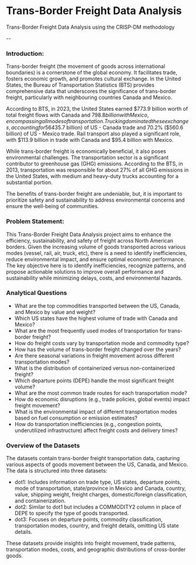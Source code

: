 # Trans-Border Freight Data Analysis
Trans-Border Freight Data Analysis using the CRISP-DM methodology

--
### Introduction:
Trans-border freight (the movement of goods across international boundaries) is a cornerstone of the global economy. It facilitates trade, fosters economic growth, and promotes cultural exchange. In the United States, the Bureau of Transportation Statistics (BTS) provides comprehensive data that underscores the significance of trans-border freight, particularly with neighbouring countries Canada and Mexico.

According to BTS, in 2023, the United States earned $773.9 billion worth of total freight flows with Canada and $798.8 billion with Mexico, encompassing all modes of transportation. Trucking dominated these exchanges, accounting for 56% ($435.7 billion) of US - Canada trade and 70.2% ($560.6 billion) of US - Mexico trade. Rail transport also played a significant role, with $113.9 billion in trade with Canada and $95.4 billion with Mexico.

While trans-border freight is economically beneficial, it also poses environmental challenges. The transportation sector is a significant contributor to greenhouse gas (GHG) emissions. According to the BTS, in 2013, transportation was responsible for about 27% of all GHG emissions in the United States, with medium and heavy-duty trucks accounting for a substantial portion.

The benefits of trans-border freight are undeniable, but, it is important to prioritize safety and sustainability to address environmental concerns and ensure the well-being of communities.

### Problem Statement:
This Trans-Border Freight Data Analysis project aims to enhance the efficiency, sustainability, and safety of freight across North American borders. Given the increasing volume of goods transported across various modes (vessel, rail, air, truck, etc), there is a need to identify inefficiencies, reduce environmental impact, and ensure optimal economic performance. The key objective here is to identify inefficiencies, recognize patterns, and propose actionable solutions to improve overall performance and sustainability while minimizing delays, costs, and environmental hazards.

### Analytical Questions
- What are the top commodities transported between the US, Canada, and Mexico by value and weight?
- Which US states have the highest volume of trade with Canada and Mexico?
- What are the most frequently used modes of transportation for trans-border freight?
- How do freight costs vary by transportation mode and commodity type?
- How has the volume of trans-border freight changed over the years?
- Are there seasonal variations in freight movement across different transportation modes?
- What is the distribution of containerized versus non-containerized freight?
- Which departure points (DEPE) handle the most significant freight volume?
- What are the most common trade routes for each transportation mode?
- How do economic disruptions (e.g., trade policies, global events) impact freight movement?
- What is the environmental impact of different transportation modes based on fuel consumption or emission estimates?
- How do transportation inefficiencies (e.g., congestion points, underutilized infrastructure) affect freight costs and delivery times?

### Overview of the Datasets
The datasets contain trans-border freight transportation data, capturing various aspects of goods movement between the US, Canada, and Mexico. The data is structured into three datasets:

- dot1: Includes information on trade type, US states, departure points, mode of transportation, state/province in Mexico and Canada, country, value, shipping weight, freight charges, domestic/foreign classification, and containerization.
- dot2: Similar to dot1 but includes a COMMODITY2 column in place of DEPE to specify the type of goods transported.
- dot3: Focuses on departure points, commodity classification, transportation modes, country, and freight details, omitting US state details.

These datasets provide insights into freight movement, trade patterns, transportation modes, costs, and geographic distributions of cross-border goods.
